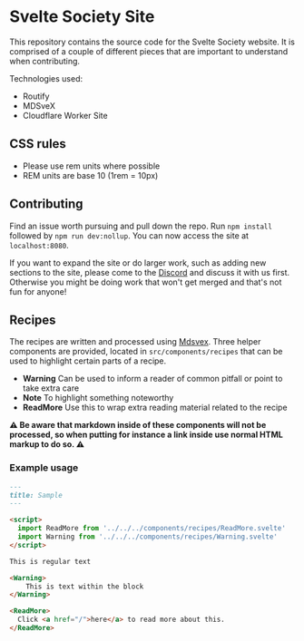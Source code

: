 # Svelte Society Site

This repository contains the source code for the Svelte Society website. It is comprised of a couple of different pieces that are important to understand when contributing.

Technologies used:

* Routify
* MDSveX
* Cloudflare Worker Site


## CSS rules

* Please use rem units where possible
* REM units are base 10 (1rem = 10px)

## Contributing

Find an issue worth pursuing and pull down the repo. Run `npm install` followed by `npm run dev:nollup`. You can now access the site at `localhost:8080`.

If you want to expand the site or do larger work, such as adding new sections to the site, please come to the [Discord](https://discord.gg/JcvNM8p) and discuss it with us first. Otherwise you might be doing work that won't get merged and that's not fun for anyone!

## Recipes

The recipes are written and processed using [Mdsvex](https://mdsvex.com/). Three helper components are provided, located in `src/components/recipes` that can be used to highlight certain parts of a recipe.

- **Warning** Can be used to inform a reader of common pitfall or point to take extra care
- **Note** To highlight something noteworthy
- **ReadMore** Use this to wrap extra reading material related to the recipe

**⚠️ Be aware that markdown inside of these components will not be processed, so when putting for instance a link inside use normal HTML markup to do so. ⚠️**

### Example usage

```md
---
title: Sample
---

<script>
  import ReadMore from '../../../components/recipes/ReadMore.svelte'
  import Warning from '../../../components/recipes/Warning.svelte'
</script>

This is regular text

<Warning>
    This is text within the block
</Warning>

<ReadMore>
  Click <a href="/">here</a> to read more about this.
</ReadMore>
```
